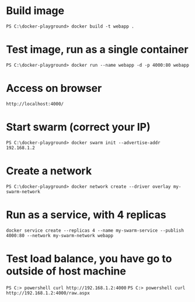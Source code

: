 # Build image
`PS C:\docker-playground> docker build -t webapp .`
# Test image, run as a single container
`PS C:\docker-playground> docker run --name webapp -d -p 4000:80 webapp`
# Access on browser
`http://localhost:4000/`
# Start swarm (correct your IP)
`PS C:\docker-playground> docker swarm init --advertise-addr 192.168.1.2`
# Create a network
`PS C:\docker-playground> docker network create --driver overlay my-swarm-network`
# Run as a service, with 4 replicas
`docker service create --replicas 4 --name my-swarm-service --publish 4000:80 --network my-swarm-network webapp`
# Test load balance, you have go to outside of host machine
`PS C:> powershell curl http://192.168.1.2:4000`
`PS C:> powershell curl http://192.168.1.2:4000/raw.aspx`
